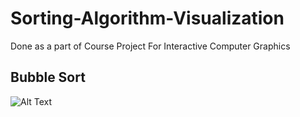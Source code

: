 # Sorting-Algorithm-Visualization
Done as a part of Course Project For Interactive Computer Graphics 

## Bubble Sort 

![Alt Text](https://github.com/Haldhardwivedi/Sorting-Algorithm-Visualization/blob/main/out.gif)
